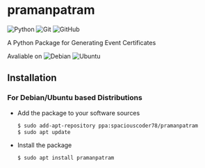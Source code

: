 # pramanpatram
![Python](https://img.shields.io/badge/python-3670A0?style=for-the-badge&logo=python&logoColor=ffdd54)
![Git](https://img.shields.io/badge/git-%23F05033.svg?style=for-the-badge&logo=git&logoColor=white)
![GitHub](https://img.shields.io/badge/github-%23121011.svg?style=for-the-badge&logo=github&logoColor=white)

A Python Package for Generating Event Certificates

Avaliable on ![Debian](https://img.shields.io/badge/Debian-D70A53?style=for-the-badge&logo=debian&logoColor=white) ![Ubuntu](https://img.shields.io/badge/Ubuntu-E95420?style=for-the-badge&logo=ubuntu&logoColor=white)

## Installation

### For Debian/Ubuntu based Distributions

- Add the package to your software sources
  ```sh
  $ sudo add-apt-repository ppa:spaciouscoder78/pramanpatram
  $ sudo apt update
  ```
- Install the package
  ```sh
  $ sudo apt install pramanpatram
  ```
